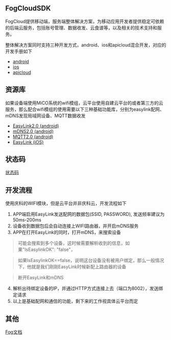 ##  FogCloudSDK

FogCloud提供移动端，服务端整体解决方案，为移动应用开发者提供稳定可依赖的后端云服务，包括账号管理、数据收发、云食谱等，以及相关的技术支持和服务。

整体解决方案同时支持三种开发方式，android、ios和apicloud混合开发，对应的开发手册如下
* [android](https://github.com/MXCHIP/Fog2.0/blob/master/docs/Android-Fog2.0.md)
* [ios](https://github.com/MXCHIP/Fog2.0/blob/master/docs/iOS-Fog2.0.md)
* [apicloud](https://github.com/MXCHIP/Fog2.0/blob/master/docs/APICloud-Fog2.0.md)

##  资源库

如果设备端使用MiCO系统的wifi模组，云平台使用自建云平台的或者第三方的云服务，那么配合wifi模组的使用需要以下三种基础功能库，分别为easylink配网、mDNS发现局域网设备、MQTT数据收发
* [EasyLink2.0 (android)](https://github.com/MXCHIP/Fog2.0/blob/master/docs/Android-EasyLink2.0.md)
* [mDNS2.0 (android)](https://github.com/MXCHIP/Fog2.0/blob/master/docs/Android-mDNS2.0.md)
* [MQTT2.0 (android)](https://github.com/MXCHIP/Fog2.0/blob/master/docs/Android-MQTT2.0.md)
* [EasyLink (iOS)](https://github.com/MXCHIP/Fog2.0/blob/master/docs/iOS-Fog2.0.md)

## 状态码
[状态码](https://github.com/MXCHIP/Fog2.0/blob/master/docs/Error-code.md)

## 开发流程
使用庆科的WIFI模块，但是云平台并非庆科云，开发流程如下

1. APP端启用EasyLink发送配网的数据包(SSID, PASSWORD), 发送频率建议为50ms-200ms
2. 设备收到数据包后会自动连接上WIFI路由器，并开启mDNS服务
3. APP在打开EasyLink的同时，打开mDNS，来搜索设备

> 可能会搜索到多个设备，这时候需要解析收到的信息，如果"IsEasylinkOK": "false"，

> 如果IsEasylinkOK==false，说明这台设备没有被用户绑定，那么一般情况下，他就是我们刚刚EasyLink时候新配上路由器的设备

> 断开EasyLink和mDNS

4. 解析出待绑定设备的IP，并通过HTTP方式连接上去（端口为8002），发送绑定请求
5. 以上是基础配网和通信的功能，剩下来的工作视具体云平台而定

## 其他
[Fog文档](http://doc.fogcloud.io)
